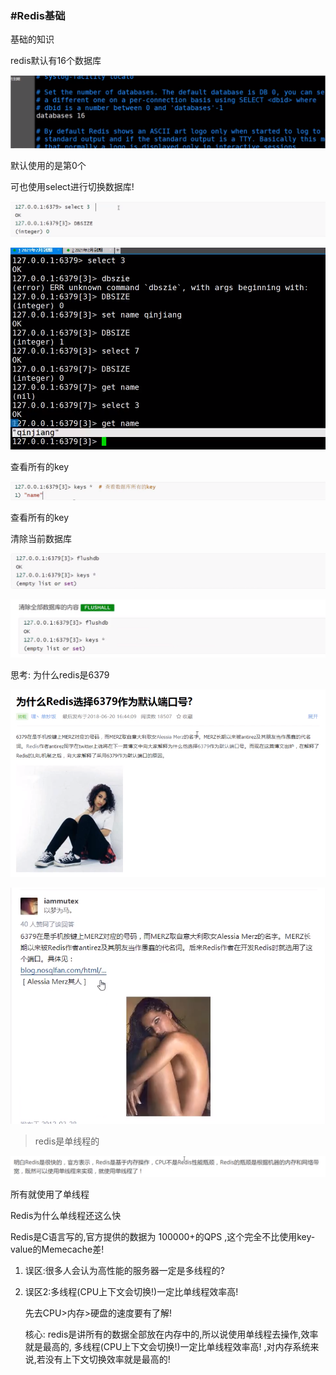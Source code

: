 ### #Redis基础

基础的知识

redis默认有16个数据库

![1597194276893](11_Redis%E5%9F%BA%E7%A1%80%E7%9F%A5%E8%AF%86%E8%AF%B4%E6%98%8E.assets/1597194276893.png)

默认使用的是第0个

可也使用select进行切换数据库!

![1597194330169](11_Redis%E5%9F%BA%E7%A1%80%E7%9F%A5%E8%AF%86%E8%AF%B4%E6%98%8E.assets/1597194330169.png)

![1597194484840](11_Redis%E5%9F%BA%E7%A1%80%E7%9F%A5%E8%AF%86%E8%AF%B4%E6%98%8E.assets/1597194484840.png)

查看所有的key

![1597194530701](11_Redis%E5%9F%BA%E7%A1%80%E7%9F%A5%E8%AF%86%E8%AF%B4%E6%98%8E.assets/1597194530701.png)

查看所有的key

清除当前数据库

![1597194556274](11_Redis%E5%9F%BA%E7%A1%80%E7%9F%A5%E8%AF%86%E8%AF%B4%E6%98%8E.assets/1597194556274.png)

![1597194748067](11_Redis%E5%9F%BA%E7%A1%80%E7%9F%A5%E8%AF%86%E8%AF%B4%E6%98%8E.assets/1597194748067.png)

思考: 为什么redis是6379

![1597194829549](11_Redis%E5%9F%BA%E7%A1%80%E7%9F%A5%E8%AF%86%E8%AF%B4%E6%98%8E.assets/1597194829549.png)

![1597194854830](11_Redis%E5%9F%BA%E7%A1%80%E7%9F%A5%E8%AF%86%E8%AF%B4%E6%98%8E.assets/1597194854830.png)



> redis是单线程的

![1597194965301](11_Redis%E5%9F%BA%E7%A1%80%E7%9F%A5%E8%AF%86%E8%AF%B4%E6%98%8E.assets/1597194965301.png)

所有就使用了单线程

Redis为什么单线程还这么快

Redis是C语言写的,官方提供的数据为 100000+的QPS ,这个完全不比使用key-value的Memecache差!

1. 误区:很多人会认为高性能的服务器一定是多线程的?

2. 误区2:多线程(CPU上下文会切换!)一定比单线程效率高!

   先去CPU>内存>硬盘的速度要有了解!

   核心: redis是讲所有的数据全部放在内存中的,所以说使用单线程去操作,效率就是最高的, 多线程(CPU上下文会切换!)一定比单线程效率高! ,对内存系统来说,若没有上下文切换效率就是最高的!

   







